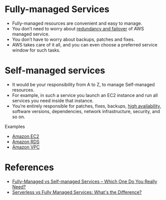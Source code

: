 # Fully-managed Services
- Fully-managed resources are convenient and easy to manage.
- You don’t need to worry about [redundancy and failover](../HLD-System-Designs/5_HighAvailability/FaultTolerance.md) of AWS managed service.
- You don’t have to worry about backups, patches and fixes.
- AWS takes care of it all, and you can even choose a preferred service window for such tasks.

# Self-managed services
- It would be your responsibility from A to Z, to manage Self-managed resources.
- For example, in such a service you launch an EC2 instance and run all services you need inside that instance.
- You’re entirely responsible for patches, fixes, backups, [high availability](../HLD-System-Designs/5_HighAvailability/Readme.md), software versions, dependencies, network infrastructure, security, and so on.

Examples
- [Amazon EC2](2_Compute/AmazonEC2/Readme.md)
- [Amazon RDS](1_Databases/AmazonRDS/Readme.md)
- [Amazon VPC](16_NetworkingAndContentDelivery/3_NetworkFoundationsVPC/Readme.md)

# References
- [Fully-Managed vs Self-managed Services – Which One Do You Really Need?](https://bluesoft.com/blog/fully-managed-vs-self-managed-services-which-one-do-you-really-need/)
- [Serverless vs Fully Managed Services: What's the Difference?](https://www.freecodecamp.org/news/serverless-fully-managed-service-difference/)